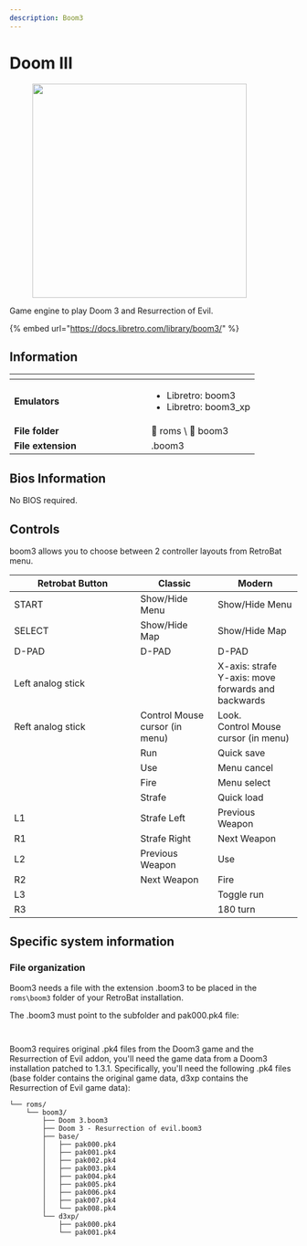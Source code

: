 ```yaml
---
description: Boom3
---
```


# Doom III

<div align="left">

<figure><picture><source srcset="https://raw.githubusercontent.com/fabricecaruso/es-theme-carbon/f55c99c10d6ab0fc36ebe3d33576050178c66501/art/logos/boom3-w.svg" media="(prefers-color-scheme: dark)"><img src="https://raw.githubusercontent.com/fabricecaruso/es-theme-carbon/f55c99c10d6ab0fc36ebe3d33576050178c66501/art/logos/boom3.svg" alt="" width="375"></picture><figcaption></figcaption></figure>

</div>

Game engine to play Doom 3 and Resurrection of Evil.

{% embed url="https://docs.libretro.com/library/boom3/" %}

## Information

<table data-header-hidden><thead><tr><th width="224"></th><th></th></tr></thead><tbody><tr><td><strong>Emulators</strong></td><td><ul><li>Libretro: boom3</li><li>Libretro: boom3_xp</li></ul></td></tr><tr><td><strong>File folder</strong></td><td><span data-gb-custom-inline data-tag="emoji" data-code="1f4c2">📂</span> roms \ <span data-gb-custom-inline data-tag="emoji" data-code="1f4c2">📂</span> boom3</td></tr><tr><td><strong>File extension</strong></td><td>.boom3</td></tr></tbody></table>

## Bios Information

No BIOS required.

## Controls

boom3 allows you to choose between 2 controller layouts from RetroBat menu.

<table><thead><tr><th width="205">Retrobat Button</th><th>Classic</th><th>Modern</th></tr></thead><tbody><tr><td>START</td><td>Show/Hide Menu</td><td>Show/Hide Menu</td></tr><tr><td>SELECT</td><td>Show/Hide Map</td><td>Show/Hide Map</td></tr><tr><td>D-PAD</td><td>D-PAD</td><td>D-PAD</td></tr><tr><td>Left analog stick</td><td></td><td>X-axis: strafe<br>Y-axis: move forwards and backwards</td></tr><tr><td>Reft analog stick</td><td>Control Mouse cursor (in menu)</td><td>Look.<br>Control Mouse cursor (in menu)</td></tr><tr><td><img src="../../../../en/.gitbook/assets/image (45).png" alt=""></td><td>Run</td><td>Quick save</td></tr><tr><td><img src="../../../../en/.gitbook/assets/image (27).png" alt=""></td><td>Use</td><td>Menu cancel</td></tr><tr><td><img src="../../../../en/.gitbook/assets/image (13).png" alt=""></td><td>Fire</td><td>Menu select</td></tr><tr><td><img src="../../../../en/.gitbook/assets/image (47).png" alt=""></td><td>Strafe</td><td>Quick load</td></tr><tr><td>L1</td><td>Strafe Left</td><td>Previous Weapon</td></tr><tr><td>R1</td><td>Strafe Right</td><td>Next Weapon</td></tr><tr><td>L2</td><td>Previous Weapon</td><td>Use</td></tr><tr><td>R2</td><td>Next Weapon</td><td>Fire</td></tr><tr><td>L3</td><td></td><td>Toggle run</td></tr><tr><td>R3</td><td></td><td>180 turn</td></tr></tbody></table>

## Specific system information

### File organization

Boom3 needs a file with the extension .boom3 to be placed in the `roms\boom3` folder of your RetroBat installation.

The .boom3 must point to the subfolder and pak000.pk4 file:

<div align="left">

<figure><img src="../../../../en/.gitbook/assets/image (1) (1).png" alt=""><figcaption></figcaption></figure>

</div>

<div align="left">

<figure><img src="../../../../en/.gitbook/assets/image (2).png" alt=""><figcaption></figcaption></figure>

</div>

Boom3 requires original .pk4 files from the Doom3 game and the Resurrection of Evil addon, you'll need the game data from a Doom3 installation patched to 1.3.1. Specifically, you'll need the following .pk4 files (base folder contains the original game data, d3xp contains the Resurrection of Evil game data):

```
└── roms/
    └── boom3/
        ├── Doom 3.boom3
        ├── Doom 3 - Resurrection of evil.boom3
        ├── base/
        │   ├── pak000.pk4
        │   ├── pak001.pk4
        │   ├── pak002.pk4
        │   ├── pak003.pk4
        │   ├── pak004.pk4
        │   ├── pak005.pk4
        │   ├── pak006.pk4
        │   ├── pak007.pk4
        │   └── pak008.pk4
        └── d3xp/
            ├── pak000.pk4 
            └── pak001.pk4
```
